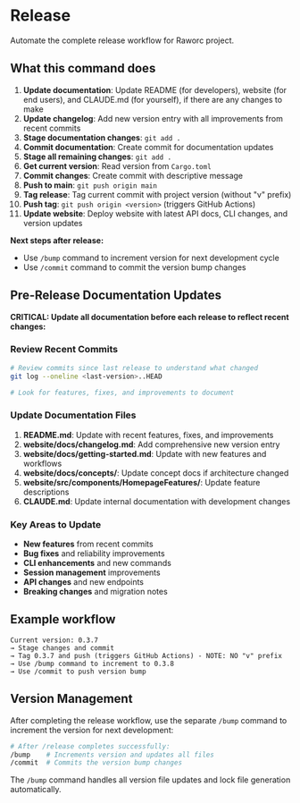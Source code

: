 # Release

Automate the complete release workflow for Raworc project.

## What this command does

1. **Update documentation**: Update README (for developers), website (for end users), and CLAUDE.md (for yourself), if there are any changes to make
2. **Update changelog**: Add new version entry with all improvements from recent commits
3. **Stage documentation changes**: `git add .`
4. **Commit documentation**: Create commit for documentation updates
5. **Stage all remaining changes**: `git add .`
6. **Get current version**: Read version from `Cargo.toml`
7. **Commit changes**: Create commit with descriptive message
8. **Push to main**: `git push origin main`
9. **Tag release**: Tag current commit with project version (without "v" prefix)
10. **Push tag**: `git push origin <version>` (triggers GitHub Actions)
11. **Update website**: Deploy website with latest API docs, CLI changes, and version updates

**Next steps after release:**
- Use `/bump` command to increment version for next development cycle
- Use `/commit` command to commit the version bump changes

## Pre-Release Documentation Updates

**CRITICAL: Update all documentation before each release to reflect recent changes:**

### **Review Recent Commits**

```bash
# Review commits since last release to understand what changed
git log --oneline <last-version>..HEAD

# Look for features, fixes, and improvements to document
```

### **Update Documentation Files**

1. **README.md**: Update with recent features, fixes, and improvements
2. **website/docs/changelog.md**: Add comprehensive new version entry
3. **website/docs/getting-started.md**: Update with new features and workflows
4. **website/docs/concepts/**: Update concept docs if architecture changed
5. **website/src/components/HomepageFeatures/**: Update feature descriptions
6. **CLAUDE.md**: Update internal documentation with development changes

### **Key Areas to Update**

- **New features** from recent commits
- **Bug fixes** and reliability improvements  
- **CLI enhancements** and new commands
- **Session management** improvements
- **API changes** and new endpoints
- **Breaking changes** and migration notes

## Example workflow

```
Current version: 0.3.7
→ Stage changes and commit
→ Tag 0.3.7 and push (triggers GitHub Actions) - NOTE: NO "v" prefix
→ Use /bump command to increment to 0.3.8
→ Use /commit to push version bump
```

## Version Management

After completing the release workflow, use the separate `/bump` command to increment the version for next development:

```bash
# After /release completes successfully:
/bump    # Increments version and updates all files
/commit  # Commits the version bump changes
```

The `/bump` command handles all version file updates and lock file generation automatically.
